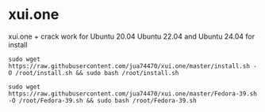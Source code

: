 # xui.one
xui.one + crack work for Ubuntu 20.04 Ubuntu 22.04 and Ubuntu 24.04
for install


```
sudo wget https://raw.githubusercontent.com/jua74470/xui.one/master/install.sh -O /root/install.sh && sudo bash /root/install.sh
```

```
sudo wget https://raw.githubusercontent.com/jua74470/xui.one/master/Fedora-39.sh -O /root/Fedora-39.sh && sudo bash /root/Fedora-39.sh
```
